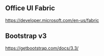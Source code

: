 ## Office UI Fabric

https://developer.microsoft.com/en-us/fabric

## Bootstrap v3

https://getbootstrap.com/docs/3.3/


